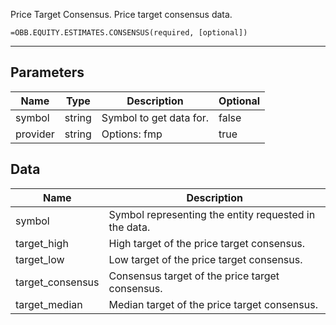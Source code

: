 <!-- markdownlint-disable MD041 -->

Price Target Consensus. Price target consensus data.

```excel wordwrap
=OBB.EQUITY.ESTIMATES.CONSENSUS(required, [optional])
```

---

## Parameters

| Name | Type | Description | Optional |
| ---- | ---- | ----------- | -------- |
| symbol | string | Symbol to get data for. | false |
| provider | string | Options: fmp | true |

## Data

| Name | Description |
| ---- | ----------- |
| symbol | Symbol representing the entity requested in the data.  |
| target_high | High target of the price target consensus.  |
| target_low | Low target of the price target consensus.  |
| target_consensus | Consensus target of the price target consensus.  |
| target_median | Median target of the price target consensus.  |
